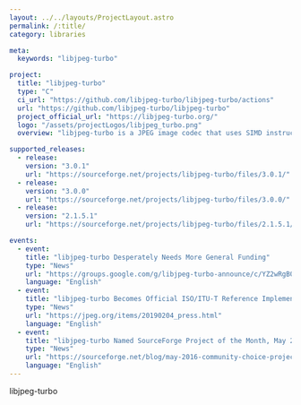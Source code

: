 ```yaml
---
layout: ../../layouts/ProjectLayout.astro
permalink: /:title/
category: libraries

meta:
  keywords: "libjpeg-turbo"

project:
  title: "libjpeg-turbo"
  type: "C"
  ci_url: "https://github.com/libjpeg-turbo/libjpeg-turbo/actions"
  url: "https://github.com/libjpeg-turbo/libjpeg-turbo"
  project_official_url: "https://libjpeg-turbo.org/"
  logo: "/assets/projectLogos/libjpeg_turbo.png"
  overview: "libjpeg-turbo is a JPEG image codec that uses SIMD instructions to accelerate baseline JPEG compression and decompression on x86, x86-64, Arm, PowerPC, and MIPS systems, as well as progressive JPEG compression on x86, x86-64, and Arm systems. On such systems, libjpeg-turbo is generally 2-6x as fast as libjpeg, all else being equal. On other types of systems, libjpeg-turbo can still outperform libjpeg by a significant amount, by virtue of its highly-optimized Huffman coding routines. In many cases, the performance of libjpeg-turbo rivals that of proprietary high-speed JPEG codecs."

supported_releases:
  - release:
    version: "3.0.1"
    url: "https://sourceforge.net/projects/libjpeg-turbo/files/3.0.1/"
  - release:
    version: "3.0.0"
    url: "https://sourceforge.net/projects/libjpeg-turbo/files/3.0.0/"
  - release:
    version: "2.1.5.1"
    url: "https://sourceforge.net/projects/libjpeg-turbo/files/2.1.5.1/"

events:
  - event:
    title: "libjpeg-turbo Desperately Needs More General Funding"
    type: "News"
    url: "https://groups.google.com/g/libjpeg-turbo-announce/c/YZ2wRgB0zIE/m/UOjrm9quBQAJ"
    language: "English"
  - event:
    title: "libjpeg-turbo Becomes Official ISO/ITU-T Reference Implementation"
    type: "News"
    url: "https://jpeg.org/items/20190204_press.html"
    language: "English"
  - event:
    title: "libjpeg-turbo Named SourceForge Project of the Month, May 2016"
    type: "News"
    url: "https://sourceforge.net/blog/may-2016-community-choice-project-of-the-month-libjpeg-turbo/"
    language: "English"
---
```


<p>libjpeg-turbo</p>
